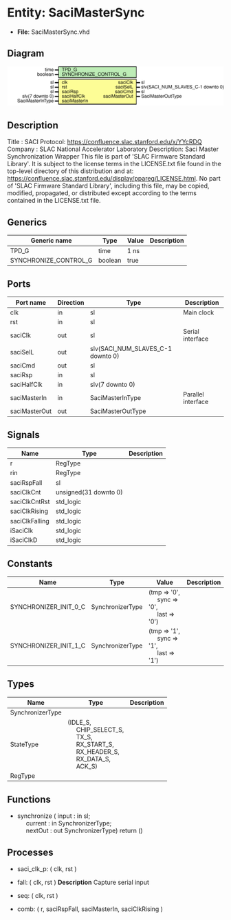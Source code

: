 # Entity: SaciMasterSync

- **File**: SaciMasterSync.vhd
## Diagram

![Diagram](SaciMasterSync.svg "Diagram")
## Description

Title      : SACI Protocol: https://confluence.slac.stanford.edu/x/YYcRDQ
Company    : SLAC National Accelerator Laboratory
Description: Saci Master Synchronization Wrapper
This file is part of 'SLAC Firmware Standard Library'.
It is subject to the license terms in the LICENSE.txt file found in the
top-level directory of this distribution and at:
   https://confluence.slac.stanford.edu/display/ppareg/LICENSE.html.
No part of 'SLAC Firmware Standard Library', including this file,
may be copied, modified, propagated, or distributed except according to
the terms contained in the LICENSE.txt file.
## Generics

| Generic name          | Type    | Value | Description |
| --------------------- | ------- | ----- | ----------- |
| TPD_G                 | time    | 1 ns  |             |
| SYNCHRONIZE_CONTROL_G | boolean | true  |             |
## Ports

| Port name     | Direction | Type                              | Description        |
| ------------- | --------- | --------------------------------- | ------------------ |
| clk           | in        | sl                                | Main clock         |
| rst           | in        | sl                                |                    |
| saciClk       | out       | sl                                | Serial interface   |
| saciSelL      | out       | slv(SACI_NUM_SLAVES_C-1 downto 0) |                    |
| saciCmd       | out       | sl                                |                    |
| saciRsp       | in        | sl                                |                    |
| saciHalfClk   | in        | slv(7 downto 0)                   |                    |
| saciMasterIn  | in        | SaciMasterInType                  | Parallel interface |
| saciMasterOut | out       | SaciMasterOutType                 |                    |
## Signals

| Name           | Type                  | Description |
| -------------- | --------------------- | ----------- |
| r              | RegType               |             |
|  rin           | RegType               |             |
| saciRspFall    | sl                    |             |
| saciClkCnt     | unsigned(31 downto 0) |             |
| saciClkCntRst  | std_logic             |             |
| saciClkRising  | std_logic             |             |
| saciClkFalling | std_logic             |             |
| iSaciClk       | std_logic             |             |
| iSaciClkD      | std_logic             |             |
## Constants

| Name                  | Type             | Value                                                                                                           | Description |
| --------------------- | ---------------- | --------------------------------------------------------------------------------------------------------------- | ----------- |
| SYNCHRONIZER_INIT_0_C | SynchronizerType |  (tmp => '0',<br><span style="padding-left:20px"> sync => '0',<br><span style="padding-left:20px"> last => '0') |             |
| SYNCHRONIZER_INIT_1_C | SynchronizerType |  (tmp => '1',<br><span style="padding-left:20px"> sync => '1',<br><span style="padding-left:20px"> last => '1') |             |
## Types

| Name             | Type                                                                                                                                                                                                                                                                                              | Description |
| ---------------- | ------------------------------------------------------------------------------------------------------------------------------------------------------------------------------------------------------------------------------------------------------------------------------------------------- | ----------- |
| SynchronizerType |                                                                                                                                                                                                                                                                                                   |             |
| StateType        | (IDLE_S,<br><span style="padding-left:20px"> CHIP_SELECT_S,<br><span style="padding-left:20px"> TX_S,<br><span style="padding-left:20px"> RX_START_S,<br><span style="padding-left:20px"> RX_HEADER_S,<br><span style="padding-left:20px"> RX_DATA_S,<br><span style="padding-left:20px"> ACK_S)  |             |
| RegType          |                                                                                                                                                                                                                                                                                                   |             |
## Functions
- synchronize <font id="function_arguments">( input   : in  sl;<br><span style="padding-left:20px"> current : in  SynchronizerType;<br><span style="padding-left:20px"> nextOut : out SynchronizerType) </font> <font id="function_return">return ()</font>
## Processes
- saci_clk_p: ( clk, rst )
- fall: ( clk, rst )
**Description**
Capture serial input

- seq: ( clk, rst )
- comb: ( r, saciRspFall, saciMasterIn, saciClkRising )
